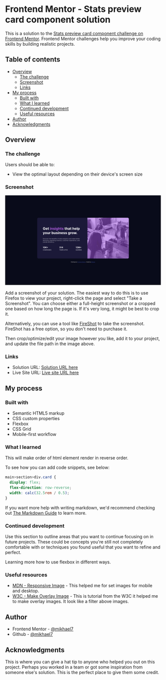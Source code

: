 # Frontend Mentor - Stats preview card component solution

This is a solution to the [Stats preview card component challenge on Frontend Mentor](https://www.frontendmentor.io/challenges/stats-preview-card-component-8JqbgoU62). Frontend Mentor challenges help you improve your coding skills by building realistic projects.

## Table of contents

- [Overview](#overview)
  - [The challenge](#the-challenge)
  - [Screenshot](#screenshot)
  - [Links](#links)
- [My process](#my-process)
  - [Built with](#built-with)
  - [What I learned](#what-i-learned)
  - [Continued development](#continued-development)
  - [Useful resources](#useful-resources)
- [Author](#author)
- [Acknowledgments](#acknowledgments)

## Overview

### The challenge

Users should be able to:

- View the optimal layout depending on their device's screen size

### Screenshot

![screenshot](./screenshot.png)

Add a screenshot of your solution. The easiest way to do this is to use Firefox to view your project, right-click the page and select "Take a Screenshot". You can choose either a full-height screenshot or a cropped one based on how long the page is. If it's very long, it might be best to crop it.

Alternatively, you can use a tool like [FireShot](https://getfireshot.com/) to take the screenshot. FireShot has a free option, so you don't need to purchase it.

Then crop/optimize/edit your image however you like, add it to your project, and update the file path in the image above.

### Links

- Solution URL: [Solution URL here](https://www.frontendmentor.io/challenges/stats-preview-card-component-8JqbgoU62/hub/stats-preview-card-component-d7ZkT4W2BQ)
- Live Site URL: [Live site URL here](https://stats-preview-card-component-mikhael7.vercel.app/)

## My process

### Built with

- Semantic HTML5 markup
- CSS custom properties
- Flexbox
- CSS Grid
- Mobile-first workflow

### What I learned

This will make order of html element render in reverse order.

To see how you can add code snippets, see below:

```css
main>section>div.card {
  display: flex;
  flex-direction: row-reverse;
  width: calc(32.5rem / 0.5);
}
```

If you want more help with writing markdown, we'd recommend checking out [The Markdown Guide](https://www.markdownguide.org/) to learn more.

### Continued development

Use this section to outline areas that you want to continue focusing on in future projects. These could be concepts you're still not completely comfortable with or techniques you found useful that you want to refine and perfect.

Learning more how to use flexbox in different ways.

### Useful resources

- [MDN - Responsive Image](https://developer.mozilla.org/en-US/docs/Learn/HTML/Multimedia_and_embedding/Responsive_images) - This helped me for set images for mobile and desktop.
- [W3C - Make Overlay Image](https://www.w3schools.com/howto/howto_css_image_overlay.asp) - This is tutorial from the W3C it helped me to make overlay images. It look like a filter above images.

## Author

- Frontend Mentor - [@mikhael7](https://www.frontendmentor.io/profile/@mikhael7)
- Github - [@mikhael7](https://github.com/mikhael7)

## Acknowledgments

This is where you can give a hat tip to anyone who helped you out on this project. Perhaps you worked in a team or got some inspiration from someone else's solution. This is the perfect place to give them some credit.
